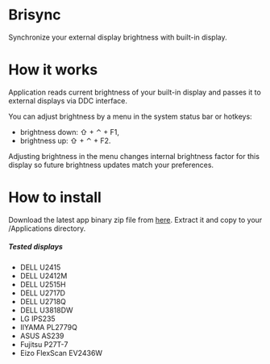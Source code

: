 # Brisync
Synchronize your external display brightness with built-in display.

# How it works
Application reads current brightness of your built-in display and passes it to external displays via DDC interface.

You can adjust brightness by a menu in the system status bar or hotkeys:
- brightness down: ⇧ + ⌃ + F1,
- brightness up: ⇧ + ⌃ + F2.

Adjusting brightness in the menu changes internal brightness factor for this display so future brightness updates match your preferences.

# How to install
Download the latest app binary zip file from [here](https://github.com/czarny/Brisync/releases/download/v1.2.0/Brisync.zip). Extract it and copy to your /Applications directory.

##### Tested displays
* DELL U2415
* DELL U2412M
* DELL U2515H
* DELL U2717D
* DELL U2718Q
* DELL U3818DW
* LG IPS235
* IIYAMA PL2779Q
* ASUS AS239
* Fujitsu P27T-7
* Eizo FlexScan EV2436W
